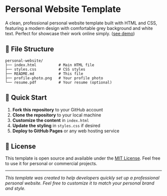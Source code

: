 # Personal Website Template

A clean, professional personal website template built with HTML and CSS, featuring a modern design with comfortable grey background and white text. Perfect for showcase their work online simply.
 ([see demo](https://chengyitang.github.io/))

## 📁 File Structure

```
personal-website/
├── index.html          # Main HTML file
├── styles.css          # CSS styles
├── README.md           # This file
├── profile-photo.png   # Your profile photo
└── resume.pdf          # Your resume (optional)
```

## 🚀 Quick Start

1. **Fork this repository** to your GitHub account
2. **Clone the repository** to your local machine
3. **Customize the content** in `index.html`
4. **Update the styling** in `styles.css` if desired
5. **Deploy to GitHub Pages** or any web hosting service

## 📄 License

This template is open source and available under the [MIT License](LICENSE). Feel free to use it for personal or commercial projects.

---

*This template was created to help developers quickly set up a professional personal website. Feel free to customize it to match your personal brand and style.*
